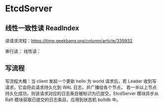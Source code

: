 

# EtcdServer

## 线性一致性读 ReadIndex
读请求流程：https://time.geekbang.org/column/article/335932

串行读：
线性读：



## 写流程
写流程大概：当 client 发起一个更新 hello 为 world 请求后，若 Leader 收到写请求，它会将此请求持久化到 WAL 日志，并广播给各个节点，
若一半以上节点持久化成功，则该请求对应的日志条目被标识为已提交，EtcdServer 模块异步从 Raft 模块获取已提交的日志条目，应用到状态机 boltdb 中。


